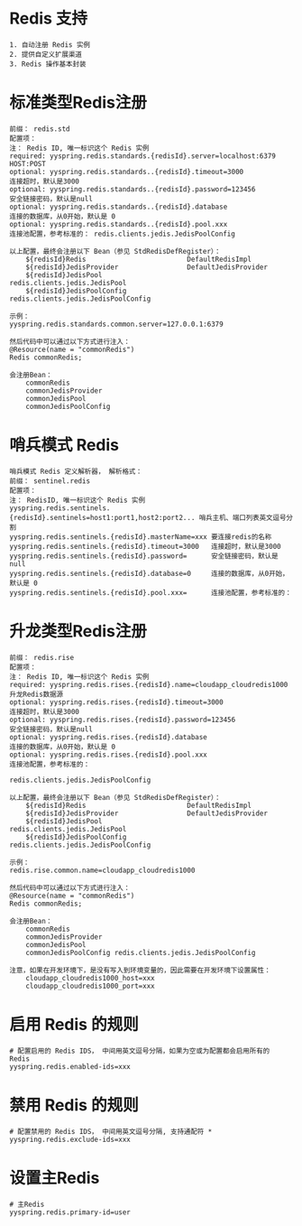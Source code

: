 
# Redis 支持
    1. 自动注册 Redis 实例
    2. 提供自定义扩展渠道
    3. Redis 操作基本封装

# 标准类型Redis注册
    前缀： redis.std
    配置项：
    注： Redis ID, 唯一标识这个 Redis 实例
    required: yyspring.redis.standards.{redisId}.server=localhost:6379   HOST:POST
    optional: yyspring.redis.standards..{redisId}.timeout=3000            连接超时，默认是3000
    optional: yyspring.redis.standards..{redisId}.password=123456         安全链接密码，默认是null
    optional: yyspring.redis.standards..{redisId}.database                连接的数据库，从0开始，默认是 0
    optional: yyspring.redis.standards..{redisId}.pool.xxx                连接池配置，参考标准的： redis.clients.jedis.JedisPoolConfig

    以上配置，最终会注册以下 Bean（参见 StdRedisDefRegister）：
        ${redisId}Redis                         DefaultRedisImpl
        ${redisId}JedisProvider                 DefaultJedisProvider
        ${redisId}JedisPool                     redis.clients.jedis.JedisPool
        ${redisId}JedisPoolConfig               redis.clients.jedis.JedisPoolConfig

    示例：
    yyspring.redis.standards.common.server=127.0.0.1:6379
    
    然后代码中可以通过以下方式进行注入：
    @Resource(name = "commonRedis")
    Redis commonRedis;

    会注册Bean：
        commonRedis
        commonJedisProvider
        commonJedisPool
        commonJedisPoolConfig

# 哨兵模式 Redis
    哨兵模式 Redis 定义解析器， 解析格式：
    前缀： sentinel.redis
    配置项：
    注： RedisID, 唯一标识这个 Redis 实例
    yyspring.redis.sentinels.{redisId}.sentinels=host1:port1,host2:port2... 哨兵主机、端口列表英文逗号分割
    yyspring.redis.sentinels.{redisId}.masterName=xxx 要连接redis的名称
    yyspring.redis.sentinels.{redisId}.timeout=3000   连接超时，默认是3000
    yyspring.redis.sentinels.{redisId}.password=      安全链接密码，默认是null
    yyspring.redis.sentinels.{redisId}.database=0     连接的数据库，从0开始，默认是 0
    yyspring.redis.sentinels.{redisId}.pool.xxx=      连接池配置，参考标准的：

# 升龙类型Redis注册
    前缀： redis.rise
    配置项：
    注： Redis ID, 唯一标识这个 Redis 实例
    required: yyspring.redis.rises.{redisId}.name=cloudapp_cloudredis1000 升龙Redis数据源
    optional: yyspring.redis.rises.{redisId}.timeout=3000                 连接超时，默认是3000
    optional: yyspring.redis.rises.{redisId}.password=123456              安全链接密码，默认是null
    optional: yyspring.redis.rises.{redisId}.database                     连接的数据库，从0开始，默认是 0
    optional: yyspring.redis.rises.{redisId}.pool.xxx                     连接池配置，参考标准的：
                                                                redis.clients.jedis.JedisPoolConfig

    以上配置，最终会注册以下 Bean（参见 StdRedisDefRegister）：
        ${redisId}Redis                         DefaultRedisImpl
        ${redisId}JedisProvider                 DefaultJedisProvider
        ${redisId}JedisPool                     redis.clients.jedis.JedisPool
        ${redisId}JedisPoolConfig               redis.clients.jedis.JedisPoolConfig

    示例：
    redis.rise.common.name=cloudapp_cloudredis1000
    
    然后代码中可以通过以下方式进行注入：
    @Resource(name = "commonRedis")
    Redis commonRedis;

    会注册Bean：
        commonRedis
        commonJedisProvider
        commonJedisPool
        commonJedisPoolConfig redis.clients.jedis.JedisPoolConfig
        
    注意，如果在开发环境下，是没有写入到环境变量的，因此需要在开发环境下设置属性：
        cloudapp_cloudredis1000_host=xxx
        cloudapp_cloudredis1000_port=xxx
    

# 启用 Redis 的规则
    # 配置启用的 Redis IDS， 中间用英文逗号分隔，如果为空或为配置都会启用所有的 Redis
    yyspring.redis.enabled-ids=xxx
    
# 禁用 Redis 的规则
    # 配置禁用的 Redis IDS， 中间用英文逗号分隔, 支持通配符 *
    yyspring.redis.exclude-ids=xxx

# 设置主Redis
    # 主Redis
    yyspring.redis.primary-id=user


